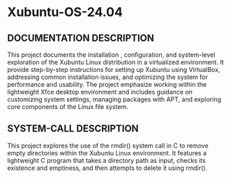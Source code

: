 # Xubuntu-OS-24.04


## DOCUMENTATION DESCRIPTION


This project documents the installation , configuration, and system-level exploration of the Xubuntu Linux distribution in a virtualized environment. It provide step-by-step instructions for setting up Xubuntu using VirtualBox, addressing common installation issues, and optimizing the system for performance and usability. The project emphasize working within the lightweight Xfce desktop environment and includes guidance on customizing system settings, managing packages with APT, and exploring core components of the Linux file system.


## SYSTEM-CALL DESCRIPTION


This project explores the use of the rmdir() system call in C to remove empty directories within the Xubuntu Linux environment. It features a lightweight C program that takes a directory path as input, checks its existence and emptiness, and then attempts to delete it using rmdir().
